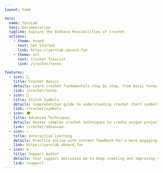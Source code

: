 ```yaml
---
layout: home

hero:
  name: YarnLab
  text: Documentation
  tagline: Explore the Endless Possibilities of Crochet
  actions:
    - theme: brand
      text: Get Started
      link: https://yarnlab.oboard.fun
    - theme: alt
      text: Crochet Tutorial
      link: /crochet/terms

features:
  - icon: 🧶
    title: Crochet Basics
    details: Learn crochet fundamentals step by step, from basic terms to essential stitches
    link: /crochet/terms
  - icon: 📖
    title: Stitch Symbols
    details: Comprehensive guide to understanding crochet chart symbols
    link: /crochet/symbols
  - icon: 🎓
    title: Advanced Techniques
    details: Master complex crochet techniques to create unique projects
    link: /crochet/advanced
  - icon: 💡
    title: Interactive Learning
    details: Practice online with instant feedback for a more engaging learning experience
    link: https://yarnlab.oboard.fun
  - icon: ❤️
    title: Support Author
    details: Your support motivates me to keep creating and improving this tool
    link: /support
---
```

